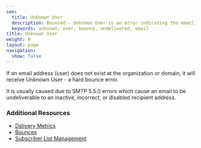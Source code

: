 ```yaml
---
seo:
  title: Unknown User
  description: Bounced - Unknown User is an error indicating the email address does not exist.
  keywords: unknown, user, bounce, undelivered, email
title: Unknown User
weight: 0
layout: page
navigation:
  show: false
---
```


If an email address (user) does not exist at the organization or domain, it will receive Unknown User - a hard bounce error.

It is usually caused due to SMTP 5.5.0 errors which cause an email to be undeliverable to an inactive, incorrect, or disabled recipient address.

 ### 	Additional Resources
 	
* [Delivery Metrics]({{root_url}}/User_Guide/Statistics/index.html)
* [Bounces]({{root_url}}/glossary/bounces.html)
* [Subscriber List Management]({{root_url}}/glossary/subscriber-list-management.html)
